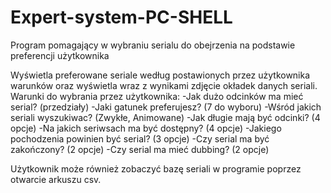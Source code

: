 # Expert-system-PC-SHELL
Program pomagający w wybraniu serialu do obejrzenia na podstawie preferencji użytkownika

Wyświetla preferowane seriale według postawionych przez użytkownika warunków oraz wyświetla wraz z wynikami zdjęcie okładek danych seriali. 
Warunki do wybrania przez użytkownika: 
-Jak dużo odcinków ma mieć serial? (przedziały) 
-Jaki gatunek preferujesz? (7 do wyboru)
-Wśród jakich seriali wyszukiwac? (Zwykłe, Animowane)
-Jak długie mają być odcinki? (4 opcje)
-Na jakich seriwsach ma być dostępny? (4 opcje)
-Jakiego pochodzenia powinien być serial? (3 opcje)
-Czy serial ma być zakończony? (2 opcje)
-Czy serial ma mieć dubbing? (2 opcje)


Użytkownik może również zobaczyć bazę seriali w programie poprzez otwarcie arkuszu csv.
